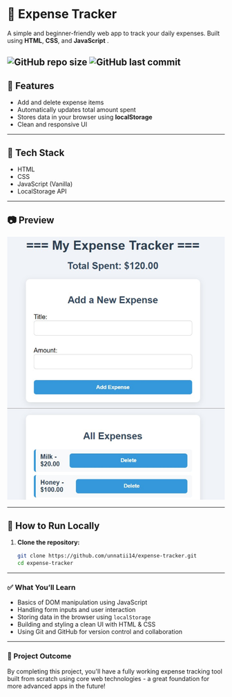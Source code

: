 # 💸 Expense Tracker

A simple and beginner-friendly web app to track your daily expenses. Built using **HTML**, **CSS**, and **JavaScript** .

![GitHub repo size](https://img.shields.io/github/repo-size/unnatii14/expense-tracker)
![GitHub last commit](https://img.shields.io/github/last-commit/unnatii14/expense-tracker)
---

## 📌 Features

- Add and delete expense items
- Automatically updates total amount spent
- Stores data in your browser using **localStorage**
- Clean and responsive UI

---

## 🧠 Tech Stack

- HTML
- CSS
- JavaScript (Vanilla)
- LocalStorage API

---

## 📷 Preview

![Screenshot](screen-shot.jpg) <!-- Add a screenshot if you'd like -->

---

## 🚀 How to Run Locally

1. **Clone the repository:**
   ```bash
   git clone https://github.com/unnatii14/expense-tracker.git
   cd expense-tracker

---

### ✅ What You’ll Learn

- Basics of DOM manipulation using JavaScript  
- Handling form inputs and user interaction  
- Storing data in the browser using `localStorage`  
- Building and styling a clean UI with HTML & CSS  
- Using Git and GitHub for version control and collaboration  

---

### 🎯 Project Outcome

By completing this project, you'll have a fully working expense tracking tool built from scratch using core web technologies - a great foundation for more advanced apps in the future!

